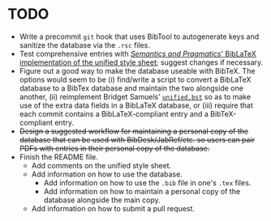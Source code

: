 # TODO

- Write a precommit `git` hook that uses BibTool to autogenerate keys and sanitize the database via the `.rsc` files.
- Test comprehensive entries with [*Semantics and Pragmatics*' BibLaTeX implementation of the unified style sheet][biblatex-unified]; suggest changes if necessary.
- Figure out a good way to make the database useable with BibTeX. The options would seem to be (i) find/write a script to convert a BibLaTeX database to a BibTex database and maintain the two alongside one another, (ii) reimplement Bridget Samuels' [`unified.bst`][unified-bst] so as to make use of the extra data fields in a BibLaTeX database, or (iii) require that each commit contains a BibLaTeX-compliant entry and a BibTeX-compliant entry.
- ~~Design a suggested workflow for maintaining a personal copy of the database that can be used with BibDesk/JabRef/etc. so users can pair PDFs with entries in their personal copy of the database.~~
- Finish the README file.
  - Add comments on the unified style sheet.
  - Add information on how to use the database.
	- Add information on how to use the `.bib` file in one's `.tex` files.
	- Add information on how to maintain a personal copy of the database alongside the main copy.
  - Add information on how to submit a pull request.

[biblatex-unified]: https://github.com/semprag/biblatex-sp-unified
[unified-bst]: http://celxj.org/downloads/unified.bst
